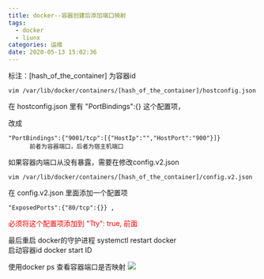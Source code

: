 ```yaml
---
title: docker--容器创建后添加端口映射
tags:
  - docker
  - liunx
categories: 运维
date: 2020-05-13 15:02:36
---
```


标注：[hash_of_the_container] 为容器id
  
    vim /var/lib/docker/containers/[hash_of_the_container]/hostconfig.json

在 hostconfig.json 里有 "PortBindings":{} 这个配置项，

改成 
  
    "PortBindings":{"9001/tcp":[{"HostIp":"","HostPort":"900"}]}
          前者为容器端口，后者为宿主机端口

如果容器内端口从没有暴露，需要在修改config.v2.json

    vim /var/lib/docker/containers/[hash_of_the_container]/config.v2.json

在 config.v2.json 里面添加一个配置项 

    "ExposedPorts":{"80/tcp":{}} ,
<font color=#FF0000 >必须将这个配置项添加到 "Tty": true, 前面</font>

最后重启 docker的守护进程 systemctl restart  docker
<br/>启动容器id   docker start   ID<br/>

使用docker ps  查看容器端口是否映射
![](../1.png)